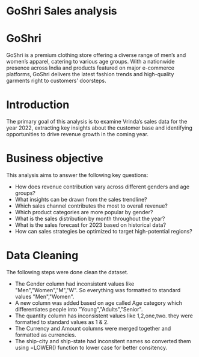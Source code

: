 # GoShri Sales analysis 
# GoShri 
GoShri is a premium clothing store offering a diverse range of men’s and women’s apparel, catering to various age groups. With a nationwide presence across India and products featured on major e-commerce platforms, GoShri delivers the latest fashion trends and high-quality garments right to customers' doorsteps.
# Introduction
The primary goal of this analysis is to examine Vrinda’s sales data for the year 2022, extracting key insights about the customer base and identifying opportunities to drive revenue growth in the coming year.
# Business objective
This analysis aims to answer the following key questions:
+ How does revenue contribution vary across different genders and age groups?
+ What insights can be drawn from the sales trendline?
+ Which sales channel contributes the most to overall revenue?
+ Which product categories are more popular by gender?
+ What is the sales distribution by month throughout the year?
+ What is the sales forecast for 2023 based on historical data?
+ How can sales strategies be optimized to target high-potential regions?
# Data Cleaning
The following steps were done clean the dataset.
+ The Gender column had inconsistent values like "Men","Women","M","W". So everything was formatted to standard values "Men","Women".
+ A new column was added based on age called Age category which differentiates people into "Young","Adults","Senior".
+ The quantity column has inconsistent values like 1,2,one,two. they were formatted to standard values as 1 & 2.
+ The Currency and Amount columns were merged together and formatted as currencies.
+ The ship-city and ship-state had inconsitent names so converted them using =LOWER() function to lower case for better consitency.
  
